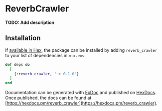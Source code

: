 # ReverbCrawler

**TODO: Add description**

## Installation

If [available in Hex](https://hex.pm/docs/publish), the package can be installed
by adding `reverb_crawler` to your list of dependencies in `mix.exs`:

```elixir
def deps do
  [
    {:reverb_crawler, "~> 0.1.0"}
  ]
end
```

Documentation can be generated with [ExDoc](https://github.com/elixir-lang/ex_doc)
and published on [HexDocs](https://hexdocs.pm). Once published, the docs can
be found at [https://hexdocs.pm/reverb_crawler](https://hexdocs.pm/reverb_crawler).

